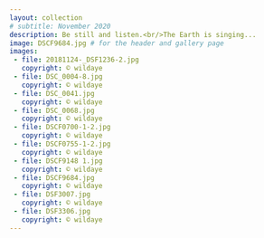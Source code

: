 ```yaml
---
layout: collection
# subtitle: November 2020
description: Be still and listen.<br/>The Earth is singing...
image: DSCF9684.jpg # for the header and gallery page
images:
 - file: 20181124-_DSF1236-2.jpg
   copyright: © wildaye
 - file: DSC_0004-8.jpg
   copyright: © wildaye
 - file: DSC_0041.jpg
   copyright: © wildaye
 - file: DSC_0068.jpg
   copyright: © wildaye
 - file: DSCF0700-1-2.jpg
   copyright: © wildaye
 - file: DSCF0755-1-2.jpg
   copyright: © wildaye
 - file: DSCF9148 1.jpg
   copyright: © wildaye
 - file: DSCF9684.jpg
   copyright: © wildaye
 - file: DSF3007.jpg
   copyright: © wildaye
 - file: DSF3306.jpg
   copyright: © wildaye
---
```


